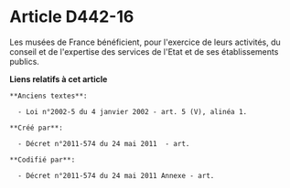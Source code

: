 # Article D442-16

Les musées de France bénéficient, pour l'exercice de leurs activités, du conseil et de l'expertise des services de l'Etat et
de ses établissements publics.

**Liens relatifs à cet article**

	**Anciens textes**:

	  - Loi n°2002-5 du 4 janvier 2002 - art. 5 (V), alinéa 1.

	**Créé par**:

	  - Décret n°2011-574 du 24 mai 2011  - art.

	**Codifié par**:

	  - Décret n°2011-574 du 24 mai 2011 Annexe - art.
